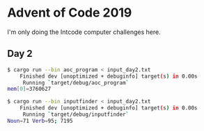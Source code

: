 # Advent of Code 2019

I'm only doing the Intcode computer challenges here.

## Day 2

```bash
$ cargo run --bin aoc_program < input_day2.txt
    Finished dev [unoptimized + debuginfo] target(s) in 0.00s
     Running `target/debug/aoc_program`
mem[0]=3760627
```

```bash
$ cargo run --bin inputfinder < input_day2.txt
    Finished dev [unoptimized + debuginfo] target(s) in 0.00s
     Running `target/debug/inputfinder`
Noun=71 Verb=95; 7195
```